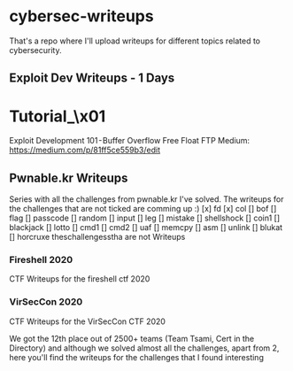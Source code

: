 # cybersec-writeups
That's a repo where I'll upload writeups for different topics related to cybersecurity.
## Exploit Dev Writeups - 1 Days

# Tutorial_\x01 
Exploit Development 101 - Buffer Overflow Free Float FTP
Medium: https://medium.com/p/81ff5ce559b3/edit

## Pwnable.kr Writeups
Series with all the challenges from pwnable.kr I've solved. The writeups for the challenges that are not ticked are comming up :)
[x] fd
[x] col
[]  bof
[]  flag
[]  passcode
[]  random
[]  input
[]  leg
[]  mistake
[]  shellshock
[]  coin1
[]  blackjack
[]  lotto
[]  cmd1
[]  cmd2
[]  uaf
[]  memcpy
[]  asm
[]  unlink
[]  blukat
[]  horcruxe theschallengesstha are not Writeups
### Fireshell 2020
CTF Writeups for the fireshell ctf 2020


### VirSecCon 2020
CTF Writeups for the VirSecCon CTF 2020

We got the 12th place out of 2500+ teams (Team Tsami,  Cert in the Directory) 
and although we solved almost all the challenges, apart from 2, here you'll find the writeups for the challenges that I found interesting


